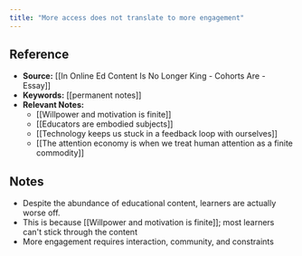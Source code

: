 ```yaml
---
title: "More access does not translate to more engagement"
---
```

## Reference
- **Source:** [[In Online Ed Content Is No Longer King - Cohorts Are - Essay]]
- **Keywords:** [[permanent notes]]
- **Relevant Notes:** 
	- [[Willpower and motivation is finite]]
	- [[Educators are embodied subjects]]
	- [[Technology keeps us stuck in a feedback loop with ourselves]]
	- [[The attention economy is when we treat human attention as a finite commodity]]
## Notes
- Despite the abundance of educational content, learners are actually worse off.
- This is because [[Willpower and motivation is finite]]; most learners can't stick through the content
- More engagement requires interaction, community, and constraints